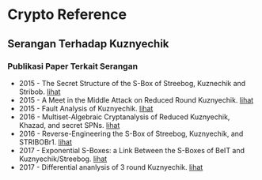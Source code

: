 # Crypto Reference

## Serangan Terhadap Kuznyechik

### Publikasi Paper Terkait Serangan

* 2015 - The Secret Structure of the S-Box of Streebog, Kuznechik and Stribob. [lihat](2015.biryukov_perrin_udovenko.pdf)
* 2015 - A Meet in the Middle Attack on Reduced Round Kuznyechik. [lihat](2015.altawy_youssef.pdf)
* 2015 - Fault Analysis of Kuznyechik. [lihat](2015.altawy_duman_youssef.pdf)
* 2016 - Multiset-Algebraic Cryptanalysis of Reduced Kuznyechik, Khazad, and secret SPNs. [lihat](2016.biryukov_khovratovich_perrin.pdf)
* 2016 - Reverse-Engineering the S-Box of Streebog, Kuznyechik, and STRIBOBr1. [lihat](2016.biryukov_perrin_udovenko.pdf)
* 2017 - Exponential S-Boxes: a Link Between the S-Boxes of BeIT and Kuznyechik/Streebog. [lihat](2017.perrin_udovenko.pdf)
* 2017 - Differential ananlysis of 3 round Kuznyechik. [lihat](2017.ishchukova_tolomanenko_babenko.pdf)